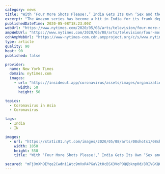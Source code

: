 ```yaml
---
category: news
title: "With ‘Four More Shots Please!,’ India Gets Its Own ‘Sex and the City’"
excerpt: "The Amazon series has become a hit in India for its frank depictions of modern Mumbai women and sex, in a country where even kissing has been rare onscreen."
publishedDateTime: 2020-05-08T18:23:00Z
webUrl: "https://www.nytimes.com/2020/05/08/arts/television/four-more-shots-please.html"
ampWebUrl: "https://www.nytimes.com/2020/05/08/arts/television/four-more-shots-please.amp.html"
cdnAmpWebUrl: "https://www-nytimes-com.cdn.ampproject.org/c/s/www.nytimes.com/2020/05/08/arts/television/four-more-shots-please.amp.html"
type: article
quality: 90
heat: 90
published: false

provider:
  name: New York Times
  domain: nytimes.com
  images:
    - url: "https://insideout.app/coronavirus/assets/images/organizations/nytimes.com-50x50.jpg"
      width: 50
      height: 50

topics:
  - Coronavirus in Asia
  - Coronavirus

tags:
  - India
  - IN

images:
  - url: "https://static01.nyt.com/images/2020/05/08/arts/08shots1/08shots1-facebookJumbo.jpg"
    width: 1050
    height: 550
    title: "With ‘Four More Shots Please!,’ India Gets Its Own ‘Sex and the City’"

secured: "mFj0mXhOEYqe2Cwdni1Wtc9mVxR4PGaV2t0cBSX3VoPOQQbknp0d/BRIVGKQOx4lvVq7PM9bMBzSpwUhhTBOs24rjQLDmoCU0EAvBLs3OTrLBq+McFRFzAR9uR6ZnWXkAMVgkS4Z43iCUoSAfNrq633noUWx3mPqHqDokoDQ/bGdEFlYdtGHSR6d220BHUscvTvDj5rnNo0zzRh4lS+ZY24ySAWEJXt+vu1MhvHPve/tL6oYhkQBzijL6BGOfKF7TXVssScY4eqhr9asxpwzhMEVkiYunZGZJlauCsqY5ZjLh9dlrNE/CKn3dEjIrTLHM37Ed77OeguGL6o6kIFVaGC79lgVtx81o1gfZr4iBEC+6lx7QQcYpgOTgM2pX7/xdYOBKKnkxDHWuScWjzMXUtztZ3YCXdGfiKksR0FK33cPUrBy6lbgjqocNVO0dRFnqjkTzvsio+R5fd0ubS48DiPjuHtMN1H4BTFs7MIEddA=;vKMX/I67+iBvoMNeiMI7EQ=="
---
```


